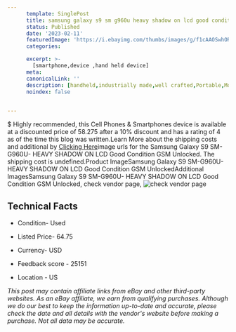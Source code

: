 ```yaml
---
      template: SinglePost
      title: samsung galaxy s9 sm g960u heavy shadow on lcd good condition gsm unlocked
      status: Published
      date: '2023-02-11'
      featuredImage: 'https://i.ebayimg.com/thumbs/images/g/f1cAAOSwhORixKsG/s-l225.jpg'
      categories: 

      excerpt: >-
        [smartphone,device ,hand held device]
      meta:
      canonicalLink: ''
      description: [handheld,industrially made,well crafted,Portable,Mobile,Compact,Convenient,Lightweight,Maneuverable,Man-portable,Miniature,Carriable,Hand-held,Light,Holdable,Transportable,Mobile device,Pocket-sized,On-the-go,Wireless,Cordless,Compact size,Convenient size, smartphone,device ,hand held device]
      noindex: false

        
---
```

$
    Highly recommended, this Cell Phones & Smartphones device is available at a discounted price of 58.275 after a 10% discount and has a rating of 4 as of the time this blog was written.Learn More about the shipping costs and additional by [Clicking Here](https://www.ebay.com/itm/195194692055?hash=item2d7282a1d7%3Ag%3Af1cAAOSwhORixKsG&mkevt=1&mkcid=1&mkrid=711-53200-19255-0&campid=%253CePNCampaignId%253E&customid=%253CreferenceId%253E&toolid=10049)image urls for the Samsung Galaxy S9 SM-G960U- HEAVY SHADOW ON LCD Good Condition GSM Unlocked. The shipping cost is undefined.Product ImageSamsung Galaxy S9 SM-G960U- HEAVY SHADOW ON LCD Good Condition GSM UnlockedAdditional ImagesSamsung Galaxy S9 SM-G960U- HEAVY SHADOW ON LCD Good Condition GSM Unlocked, check vendor page, ![check vendor page](https://origin-galleryplus.ebayimg.com/ws/web/195194692055_2_0_1/225x225.jpg,https://origin-galleryplus.ebayimg.com/ws/web/195194692055_3_0_1/225x225.jpg,https://origin-galleryplus.ebayimg.com/ws/web/195194692055_4_0_1/225x225.jpg)
    
    

 ## Technical Facts 



     
      

 - Condition- Used 


      

 - Listed Price- 64.75 


      

 - Currency- USD 


      

 - Feedback score - 25151 


      

 - Location - US 


      
      

 *_This post may contain affiliate links from eBay and other third-party websites. As an eBay affiliate, we earn from qualifying purchases. Although we do our best to keep the information up-to-date and accurate, please check the date and all details with the vendor's website before making a purchase. Not all data may be accurate._*



    
    
    
    
    